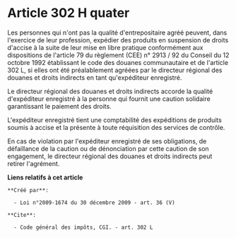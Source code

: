 # Article 302 H quater

Les personnes qui n'ont pas la qualité d'entrepositaire agréé peuvent, dans l'exercice de leur profession, expédier des
produits en suspension de droits d'accise à la suite de leur mise en libre pratique conformément aux dispositions de
l'article 79 du règlement (CEE) n° 2913 / 92 du Conseil du 12 octobre 1992 établissant le code des douanes communautaire et
de l'article 302 L, si elles ont été préalablement agréées par le directeur régional des douanes et droits indirects en tant
qu'expéditeur enregistré. 

Le directeur régional des douanes et droits indirects accorde la qualité d'expéditeur enregistré à la personne qui fournit
une caution solidaire garantissant le paiement des droits.

L'expéditeur enregistré tient une comptabilité des expéditions de produits soumis à accise et la présente à toute réquisition
des services de contrôle. 

En cas de violation par l'expéditeur enregistré de ses obligations, de défaillance de la caution ou de dénonciation par cette
caution de son engagement, le directeur régional des douanes et droits indirects peut retirer l'agrément.

**Liens relatifs à cet article**

	**Créé par**:

	  - Loi n°2009-1674 du 30 décembre 2009 - art. 36 (V)

	**Cite**:

	  - Code général des impôts, CGI. - art. 302 L
